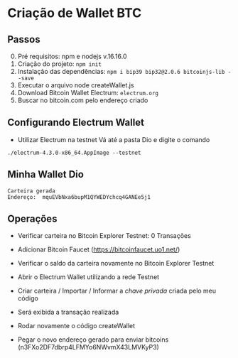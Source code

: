 # Criação de Wallet BTC


## Passos
0. Pré requisitos: npm e nodejs v.16.16.0
1. Criação do projeto: `npm init`
2. Instalação das dependências: `npm i bip39 bip32@2.0.6 bitcoinjs-lib --save`
3. Executar o arquivo node createWallet.js
4. Download Bitcoin Wallet Electrum: `electrum.org`
5. Buscar no bitcoin.com pelo endereço criado

## Configurando Electrum Wallet
- Utilizar Electrum na testnet
Vá até a pasta Dio e digite o comando

```
./electrum-4.3.0-x86_64.AppImage --testnet
```

## Minha Wallet Dio
```
Carteira gerada
Endereço:  mquEVbNxa6bupM1QYWEDYchcq4GANEe5j1
```

## Operações

- Verificar carteira no Bitcoin Explorer Testnet: 0 Transações

- Adicionar Bitcoin Faucet (https://bitcoinfaucet.uo1.net/)

- Verificar o saldo da carteira novamente no Bitcoin Explorer Testnet

- Abrir o Electrum Wallet utilizando a rede Testnet

- Criar carteira / Importar / Informar a *chave privada* criada pelo meu código

- Será exibida a transação realizada

- Rodar novamente o código createWallet

- Pegar o novo endereço gerado para enviar bitcoins (n3FXo2DF7dbrp4LFMYo6NWvmX43LMVKyP3)